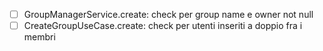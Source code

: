 - [ ] GroupManagerService.create: check per group name e owner not null
- [ ] CreateGroupUseCase.create: check per utenti inseriti a doppio fra i membri
